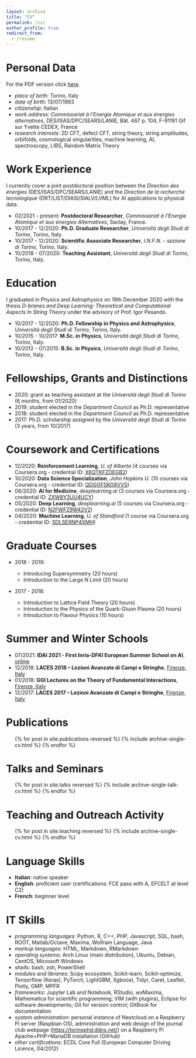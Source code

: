 ```yaml
---
layout: archive
title: "CV"
permalink: /cv/
author_profile: true
redirect_from:
  - /resume
---
```


# Personal Data

For the PDF version click [here](/assets/cv.pdf).

- *place of birth*: Torino, Italy
- *date of birth*: 13/07/1993
- *citizenship*: Italian
- *work address*: *Commissariat à l’Energie Atomique et aux énergies alternatives*, DES/ISAS/DPC/SEARS/LANIE, Bât. 467 p. 104, F-91191 Gif sur Yvette CEDEX, France
- *research interests*: 2D CFT, defect CFT, string theory, string amplitudes, orbifolds, cosmological singularities, machine learning, AI, spectroscopy, LIBS, Random Matrix Theory

# Work Experience

I currently cover a joint postdoctoral position between the *Direction des énergies* (DES/ISAS/DPC/SEARS/LANIE) and the *Direction de la recherche tecnologique* (DRT/LIST/DIASI/SIALV/LVML) for AI applications to physical data.

- 02/2021 - present: **Postdoctoral Researcher**, *Commissariat &agrave; l'Energie Atomique et aux énergies Alternatives*, Saclay, France.
- 10/2017 - 12/2020: **Ph.D. Graduate Researcher**, *Universit&agrave; degli Studi di Torino*, Torino, Italy.
- 10/2017 - 12/2020: **Scientific Associate Researcher**, *I.N.F.N. - sezione di Torino*, Torino, Italy.
- 10/2018 - 07/2020: **Teaching Assistant**, *Universit&agrave; degli Studi di Torino*, Torino, Italy.

# Education

I graduated in Physics and Astrophysics on 18th December 2020 with the thesis *D-branes and Deep Learning: Theoretical and Computational Aspects In String
Theory* under the advisory of Prof. Igor Pesando.

- 10/2017 - 12/2020: **Ph.D. Fellowship in Physics and Astrophysics**, *Universit&agrave; degli Studi di Torino*, Torino, Italy.
- 10/2015 - 10/2017: **M.Sc. in Physics**, *Universit&agrave; degli Studi di Torino*, Torino, Italy.
- 10/2012 - 07/2015: **B.Sc. in Physics**, *Universit&agrave; degli Studi di Torino*, Torino, Italy.

# Fellowships, Grants and Distinctions

- 2020: grant as teaching assistant at the *Universit&agrave; degli Studi di Torino* (6 months, from 01/2020)
- 2019: student elected in the *Department Council* as Ph.D. representative
- 2018: student elected in the *Department Council* as Ph.D. representative
- 2017: Ph.D. scholarship assigned by the *Universit&agrave; degli Studi di Torino* (3 years, from 10/2017)

# Coursework and Certifications

- 12/2020: **Reinforcement Learning**, *U. of Alberta* (4 courses via Coursera.org - credential ID: [X6QTKFZDEGB2](https://www.coursera.org/account/accomplishments/specialization/certificate/X6QTKFZDEGB2))
- 10/2020: **Data Science Specialization**, *John Hopkins U.* (10 courses via Coursera.org - credential ID: [QDGGFSKG8VVS](https://www.coursera.org/account/accomplishments/specialization/certificate/QDGGFSKG8VVS))
- 06/2020: **AI for Medicine**, *deeplearning.ai* (3 courses via Coursera.org - credential ID: [ZXW8Y3UU4UCY](https://www.coursera.org/account/accomplishments/specialization/certificate/ZXW8Y3UU4UCY))
- 05/2020: **Deep Learning**, *deeplearning.ai* (5 courses via Coursera.org - credential ID: [N2FWFZ9W42V2](https://www.coursera.org/account/accomplishments/specialization/certificate/N2FWFZ9W42V2))
- 04/2020: **Machine Learning**, *U. of Standford* (1 course via Coursera.org - credential ID: [SDLSE9NP4XMH](https://www.coursera.org/account/accomplishments/certificate/SDLSE9NP4XMH))

# Graduate Courses

- 2018 - 2019:

    - Introducing Supersymmetry (20 hours)
    - Introduction to the Large N Limit (20 hours)

- 2017 - 2018:

    - Introduction to Lattice Field Theory (20 hours)
    - Introduction to the Physics of the Quark-Gluon Plasma (20 hours)
    - Introduction to Flavour Physics (10 hours)

# Summer and Winter Schools

- 07/2021: **IDAI 2021 - First Inria-DFKI European Summer School on AI**, [online](https://idessai.inria.fr/)
- 12/2018: **LACES 2018 – Lezioni Avanzate di Campi e Stringhe**, [Firenze, Italy](http://laces.web.cern.ch/laces/LACES18/index18.html)
- 01/2018: **GGI Lectures on the Theory of Fundamental Interactions**, [Firenze, Italy](http://webtheory.sns.it/ggilectures2018/)
- 12/2017: **LACES 2017 – Lezioni Avanzate di Campi e Stringhe**, [Firenze, Italy](http://laces.web.cern.ch/laces/LACES17/index17.html)

# Publications

  <ul>{% for post in site.publications reversed %}
    {% include archive-single-cv.html %}
  {% endfor %}</ul>
  
# Talks and Seminars
  <ul>{% for post in site.talks reversed %}
    {% include archive-single-talk-cv.html %}
  {% endfor %}</ul>
  
# Teaching and Outreach Activity
  <ul>{% for post in site.teaching reversed %}
    {% include archive-single-cv.html %}
  {% endfor %}</ul>

# Language Skills

- **Italian**: native speaker
- **English**: proficient user (certifications: FCE pass with A, EFCELT at level C2)
- **French**: beginner level

# IT Skills

- *programming languages*: Python, R, C++, PHP, Javascript, SQL, bash, ROOT, Matlab/Octave, Maxima, Wolfram Language, Java
- *markup languages*: HTML, Markdown, RMarkdown
- *operating systems*: Arch Linux (main distribution), Ubuntu, Debian, CentOS, Microsoft Windows
- *shell*s: bash, zsh, PowerShell
- *modules and libraries*: Scipy ecosystem, Scikit-learn, Scikit-optimize, Tensorflow (Keras), PyTorch, LightGBM, Xgboost, Tidyr, Caret, Leaflet, Plotly, GMP, MPFR
- *frameworks*: Jupyter Lab and Notebook, RStudio, wxMaxima, Mathematica for scientific programming; VIM (with plugins), Eclipse for software developments; Git for version control; GitBook for documentation
- *system administration*: personal instance of Nextcloud on a Raspberry Pi server (Raspbian OS), administration and web design of the journal club webpage (https://torinophd.ddns.net/) on a Raspberry Pi Apache+PHP+MariaDB installation (GitHub)
- *other certifications*: ECDL Core Full (European Computer Driving Licence, 04/2012)
